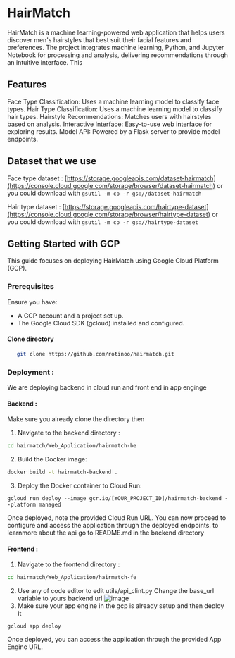 # HairMatch
HairMatch is a machine learning-powered web application that helps users discover men's hairstyles that best suit their facial features and preferences. The project integrates machine learning, Python, and Jupyter Notebook for processing and analysis, delivering recommendations through an intuitive interface. This 

## Features
Face Type Classification: Uses a machine learning model to classify face types.
Hair Type Classification: Uses a machine learning model to classify hair types.
Hairstyle Recommendations: Matches users with hairstyles based on analysis.
Interactive Interface: Easy-to-use web interface for exploring results.
Model API: Powered by a Flask server to provide model endpoints.

## Dataset that we use
Face type dataset :
[https://storage.googleapis.com/dataset-hairmatch](https://console.cloud.google.com/storage/browser/dataset-hairmatch)
or you could download with
`gsutil -m cp -r gs://dataset-hairmatch`

Hair type dataset :
[https://storage.googleapis.com/hairtype-dataset](https://console.cloud.google.com/storage/browser/hairtype-dataset)
or you could download with
`gsutil -m cp -r gs://hairtype-dataset`


## Getting Started  with GCP
This guide focuses on deploying HairMatch using Google Cloud Platform (GCP).

### Prerequisites
Ensure you have:
- A GCP account and a project set up.
- The Google Cloud SDK (gcloud) installed and configured.

#### Clone directory
```bash
   git clone https://github.com/rotinoo/hairmatch.git
```

### Deployment :
We are deploying backend in cloud run and front end in app enginge

#### Backend :
Make sure you already clone the directory then

1. Navigate to the backend directory :
```bash
cd hairmatch/Web_Application/hairmatch-be
```
2. Build the Docker image:
```bash
docker build -t hairmatch-backend .
```
3. Deploy the Docker container to Cloud Run:
```
gcloud run deploy --image gcr.io/[YOUR_PROJECT_ID]/hairmatch-backend --platform managed
```

Once deployed, note the provided Cloud Run URL.
You can now proceed to configure and access the application through the deployed endpoints.
to learnmore about the api go to README.md in the backend directory

#### Frontend :
1. Navigate to the frontend directory :
```bash
cd hairmatch/Web_Application/hairmatch-fe
```
2. Use any of code editor to edit utils/api_clint.py Change the base_url variable to yours backend url
   ![image](https://github.com/user-attachments/assets/4235a547-4d74-43d3-bcd8-a9765be54d78)
3. Make sure your app engine in the gcp is already setup and then deploy it
```
gcloud app deploy
```
Once deployed, you can access the application through the provided App Engine URL.
